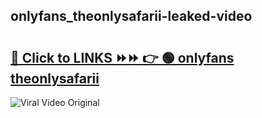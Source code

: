 
 ## onlyfans_theonlysafarii-leaked-video 

# <h2><a href="https://clipsfans.com/onlyfans_theonlysafarii&ref=git">🔗 Click to LINKS ⏩⏩ 👉 🟢 onlyfans theonlysafarii </a></h2>

<a href="https://clipsfans.com/onlyfans_theonlysafarii&ref=git" rel="nofollow" data-target="animated-image.originalLink"><img src="https://i.ibb.co.com/xMMVF88/686577567.gif" alt="Viral Video Original" style="max-width: 100%; display: inline-block;" data-target="animated-image.originalImage"></a>
